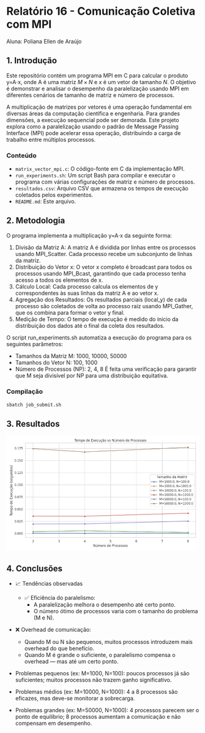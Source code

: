 # Relatório 16 - Comunicação Coletiva com MPI
Aluna: Poliana Ellen de Araújo

## 1. Introdução

Este repositório contém um programa MPI em C para calcular o produto y=A⋅x, onde A é uma matriz $M×N$ e $x$ é um vetor de tamanho $N$. O objetivo é demonstrar e analisar o desempenho da paralelização usando MPI em diferentes cenários de tamanho de matriz e número de processos.

A multiplicação de matrizes por vetores é uma operação fundamental em diversas áreas da computação científica e engenharia. Para grandes dimensões, a execução sequencial pode ser demorada. Este projeto explora como a paralelização usando o padrão de Message Passing Interface (MPI) pode acelerar essa operação, distribuindo a carga de trabalho entre múltiplos processos.

### Conteúdo

- ``matrix_vector_mpi.c``: O código-fonte em C da implementação MPI.
- ``run_experiments.sh``: Um script Bash para compilar e executar o programa com várias configurações de matriz e número de processos.
- ``resultados.csv``: Arquivo CSV que armazena os tempos de execução coletados pelos experimentos.
- ``README.md``: Este arquivo.

## 2. Metodologia

O programa implementa a multiplicação y=A⋅x da seguinte forma:

1. Divisão da Matriz A: A matriz A é dividida por linhas entre os processos usando MPI_Scatter. Cada processo recebe um subconjunto de linhas da matriz.
2. Distribuição do Vetor x: O vetor x completo é broadcast para todos os processos usando MPI_Bcast, garantindo que cada processo tenha acesso a todos os elementos de x.
3. Cálculo Local: Cada processo calcula os elementos de y correspondentes às suas linhas da matriz A e ao vetor x.
4. Agregação dos Resultados: Os resultados parciais (local_y) de cada processo são coletados de volta ao processo raiz usando MPI_Gather, que os combina para formar o vetor y final.
5. Medição de Tempo: O tempo de execução é medido do início da distribuição dos dados até o final da coleta dos resultados.

O script run_experiments.sh automatiza a execução do programa para os seguintes parâmetros:
- Tamanhos da Matriz M: 1000, 10000, 50000
- Tamanhos do Vetor N: 100, 1000
- Número de Processos (NP): 2, 4, 8
É feita uma verificação para garantir que M seja divisível por NP para uma distribuição equitativa.

### Compilação

```
sbatch job_submit.sh
```

## 3. Resultados

![Comparação das afinidades de todas as threads](https://github.com/polianaraujo/parallelp/blob/main/tarefa16/tempo_vs_processos_tamanhos_matrizes.png)

## 4. Conclusões

- 📈 Tendências observadas
    - ✅ Eficiência do paralelismo:
        - A paralelização melhora o desempenho até certo ponto.
        - O número ótimo de processos varia com o tamanho do problema (M e N).

- ❌ Overhead de comunicação:
    - Quando M ou N são pequenos, muitos processos introduzem mais overhead do que benefício.
    - Quando M é grande o suficiente, o paralelismo compensa o overhead — mas até um certo ponto.


- Problemas pequenos (ex: M=1000, N=100): poucos processos já são suficientes; muitos processos não trazem ganho significativo.

- Problemas médios (ex: M=10000, N=1000): 4 a 8 processos são eficazes, mas deve-se monitorar a sobrecarga.

- Problemas grandes (ex: M=50000, N=1000): 4 processos parecem ser o ponto de equilíbrio; 8 processos aumentam a comunicação e não compensam em desempenho.